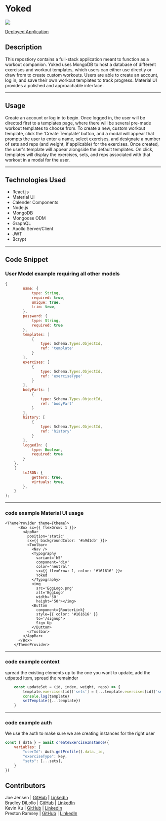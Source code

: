 # Yoked

[![](https://img.shields.io/static/v1?label=License&message=MIT&color=<yellow>)](https://opensource.org/licenses/MIT)

[Deployed Application](https://young-headland-04692.herokuapp.com/)

## Description

This repostiory contains a full-stack application meant to function as a workout companion. Yoked uses MongoDB to host a database of different exercises and workout templates, which users can either use directly or draw from to create custom workouts. Users are able to create an account, log in, and save their own workout templates to track progress. Material UI provides a polished and approachable interface.

---

## Usage

Create an account or log in to begin. Once logged in, the user will be directed first to a templates page, where there will be several pre-made workout templates to choose from. To create a new, custom workout template, click the 'Create Template' button, and a modal will appear that prompts the user to enter a name, select exercises, and designate a number of sets and reps (and weight, if applicable) for the exercises. Once created, the user's template will appear alongside the default templates. On click, templates will display the exercises, sets, and reps associated with that workout in a modal for the user.

---

## Technologies Used

- React.js
- Material UI
- Calender Components
- Node.js
- MongoDB
- Mongoose ODM
- GraphQL
- Apollo Server/Client
- JWT
- Bcrypt

---

## Code Snippet

### User Model example requiring all other models

```JavaScript
{
        name: {
            type: String,
            required: true,
            unique: true,
            trim: true,
        },
        password: {
            type: String,
            required: true
        },
        templates: [
            {
                type: Schema.Types.ObjectId,
                ref: 'template'
            }
        ],
        exercises: [
            {
                type: Schema.Types.ObjectId,
                ref: 'exerciseType'
            }
        ],
        bodyParts: [
            {
                type: Schema.Types.ObjectId,
                ref: 'bodyPart'
            }
        ],
        history: [
            {
                type: Schema.Types.ObjectId,
                ref: 'history'
            }
        ],
        loggedIn: {
            type: Boolean,
            required: true
        }
    },
    {
        toJSON: {
            getters: true,
            virtuals: true,
        },
    }
);
```

---

### code example Material UI usage

```JSX
<ThemeProvider theme={theme}>
      <Box sx={{ flexGrow: 1 }}>
        <AppBar
          position='static'
          sx={{ backgroundColor: '#a9d1db' }}>
          <Toolbar>
            <Nav />
            <Typography
              variant='h5'
              component='div'
              color='neutral'
              sx={{ flexGrow: 1, color: '#161616' }}>
              Yoked
            </Typography>
            <img
              src='EggLogo.png'
              alt='EggLogo'
              width='50'
              height='50'></img>
            <Button
              component={RouterLink}
              style={{ color: '#161616' }}
              to='/signup'>
              Sign Up
            </Button>
          </Toolbar>
        </AppBar>
      </Box>
    </ThemeProvider>
```

---

### code example context
spread the existing elements up to the one you want to update, add the udpated item, spread the remainder
```Javascript
    const updateSet = (id, index, weight, reps) => {
        template.exercises[id]['sets'] = [...template.exercises[id]['sets'].slice(0, index), {'weight': Number(weight), 'reps': Number(reps)}, ...template.exercises[id]['sets'].slice(index + 1,)]
        console.log(template)
        setTemplate({...template})
    }
```

---

### code example auth
We use the auth to make sure we are creating instances for the right user
```Javascript
const { data } = await createExerciseInstance({
    variables: {
        "userId": Auth.getProfile().data._id,
        "exerciseType": key,
        "sets": [...sets],
    }
})
```


## Contributors

Joe Jensen &#124; [GitHub](https://github.com/joedjensen) &#124; [LinkedIn](https://www.linkedin.com/in/joseph-jensen-5a150b91/)  
Bradley DiLollo &#124; [GitHub](https://github.com/bdilollo) &#124; [LinkedIn](https://www.linkedin.com/in/bradley-dilollo/)  
Kevin Xu &#124; [GitHub](https://github.com/KevinPXu) &#124; [LinkedIn](https://www.linkedin.com/in/kevin-xu-4672a7215/)  
Preston Ramsey &#124; [GitHub](https://github.com/PRamsey02) &#124; [LinkedIn](https://www.linkedin.com/in/preston-ramsey-354ab5244/)
